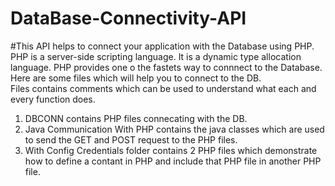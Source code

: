 # DataBase-Connectivity-API
#This API helps to connect your application with the Database using PHP.<br>
PHP is a server-side scripting language. It is a dynamic type allocation language. PHP provides one o the fastets way to connnect to the Database.<br>
Here are some files which will help you to connect to the DB.<br>
Files contains comments which can be used to understand what each and every function does.<br>
1.  DBCONN contains PHP files connecating with the DB.<Br>
2. Java Communication With PHP contains the java classes which are used to send the GET and POST request to the PHP files.<br>
3. With Config Credentials folder contains 2 PHP files which demonstrate how to define a contant in PHP and include that PHP file in another PHP file.<br>
